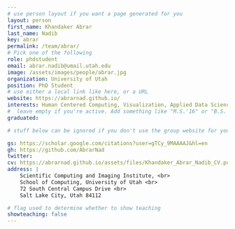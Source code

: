 ```yaml
---
# use person layout if you want a page generated for you
layout: person
first_name: Khandaker Abrar
last_name: Nadib
key: abrar
permalink: /team/abrar/
# Pick one of the following
role: phdstudent
email: abrar.nadib@umail.utah.edu
image: /assets/images/people/abrar.jpg
organization: University of Utah
position: PhD Student
# use either a local link like here, or a URL
website: https://abrarnad.github.io/
interests: Human Centered Computing, Visualization, Applied Data Science
#  leave empty if you're active. Add something like "M.S.'16" or "B.S.'17" if you got a degree while at VDL. Add "N" if you left VDS before you got a degree.
graduated: 

# stuff below can be ignored if you don't use the group website for your private website

gs: https://scholar.google.com/citations?user=gTCy_9MAAAAJ&hl=en
gh: https://github.com/AbrarNad
twitter:
cv: https://abrarnad.github.io/assets/files/Khandaker_Abrar_Nadib_CV.pdf
address: |
    Scientific Computing and Imaging Institute, <br>
    School of Computing, University of Utah <br>
    72 South Central Campus Drive <br>
    Salt Lake City, Utah 84112

# flag used to determine whether to show teaching
showteaching: false
---
```

